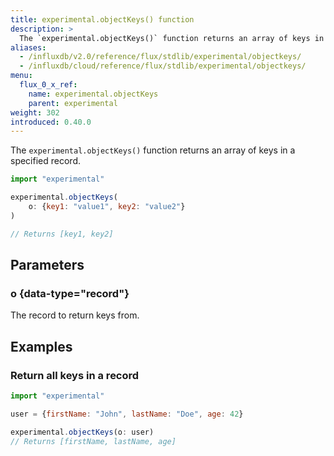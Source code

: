 ```yaml
---
title: experimental.objectKeys() function
description: >
  The `experimental.objectKeys()` function returns an array of keys in a specified record.
aliases:
  - /influxdb/v2.0/reference/flux/stdlib/experimental/objectkeys/
  - /influxdb/cloud/reference/flux/stdlib/experimental/objectkeys/
menu:
  flux_0_x_ref:
    name: experimental.objectKeys
    parent: experimental
weight: 302
introduced: 0.40.0
---
```


The `experimental.objectKeys()` function returns an array of keys in a specified record.

```js
import "experimental"

experimental.objectKeys(
    o: {key1: "value1", key2: "value2"}
)

// Returns [key1, key2]
```

## Parameters

### o {data-type="record"}
The record to return keys from.

## Examples

### Return all keys in a record
```js
import "experimental"

user = {firstName: "John", lastName: "Doe", age: 42}

experimental.objectKeys(o: user)
// Returns [firstName, lastName, age]
```
